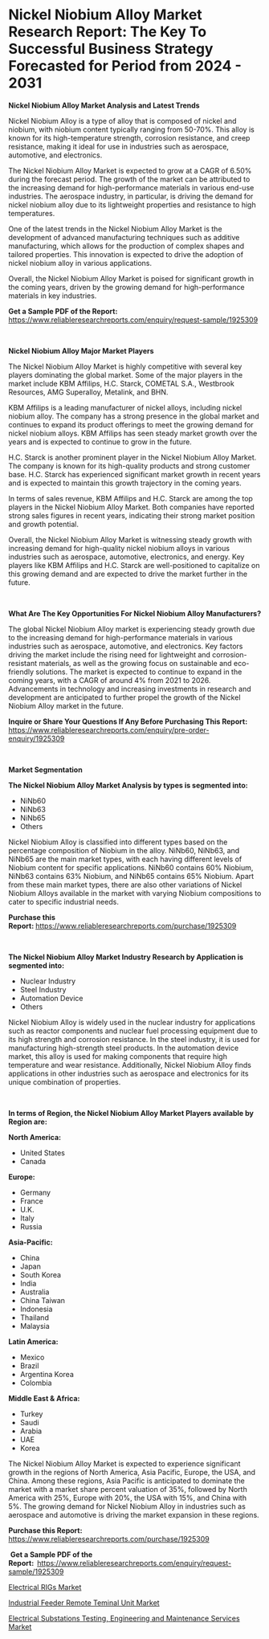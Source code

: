 <p><h1>Nickel Niobium Alloy Market Research Report: The Key To Successful Business Strategy Forecasted for Period from 2024 - 2031</h1></p><p><strong>Nickel Niobium Alloy Market Analysis and Latest Trends</strong></p>
<p><p>Nickel Niobium Alloy is a type of alloy that is composed of nickel and niobium, with niobium content typically ranging from 50-70%. This alloy is known for its high-temperature strength, corrosion resistance, and creep resistance, making it ideal for use in industries such as aerospace, automotive, and electronics.</p><p>The Nickel Niobium Alloy Market is expected to grow at a CAGR of 6.50% during the forecast period. The growth of the market can be attributed to the increasing demand for high-performance materials in various end-use industries. The aerospace industry, in particular, is driving the demand for nickel niobium alloy due to its lightweight properties and resistance to high temperatures.</p><p>One of the latest trends in the Nickel Niobium Alloy Market is the development of advanced manufacturing techniques such as additive manufacturing, which allows for the production of complex shapes and tailored properties. This innovation is expected to drive the adoption of nickel niobium alloy in various applications.</p><p>Overall, the Nickel Niobium Alloy Market is poised for significant growth in the coming years, driven by the growing demand for high-performance materials in key industries.</p></p>
<p><strong>Get a Sample PDF of the Report:&nbsp;</strong> <a href="https://www.reliableresearchreports.com/enquiry/request-sample/1925309">https://www.reliableresearchreports.com/enquiry/request-sample/1925309</a></p>
<p>&nbsp;</p>
<p><strong>Nickel Niobium Alloy Major Market Players</strong></p>
<p><p>The Nickel Niobium Alloy Market is highly competitive with several key players dominating the global market. Some of the major players in the market include KBM Affilips, H.C. Starck, COMETAL S.A., Westbrook Resources, AMG Superalloy, Metalink, and BHN.</p><p>KBM Affilips is a leading manufacturer of nickel alloys, including nickel niobium alloy. The company has a strong presence in the global market and continues to expand its product offerings to meet the growing demand for nickel niobium alloys. KBM Affilips has seen steady market growth over the years and is expected to continue to grow in the future.</p><p>H.C. Starck is another prominent player in the Nickel Niobium Alloy Market. The company is known for its high-quality products and strong customer base. H.C. Starck has experienced significant market growth in recent years and is expected to maintain this growth trajectory in the coming years.</p><p>In terms of sales revenue, KBM Affilips and H.C. Starck are among the top players in the Nickel Niobium Alloy Market. Both companies have reported strong sales figures in recent years, indicating their strong market position and growth potential.</p><p>Overall, the Nickel Niobium Alloy Market is witnessing steady growth with increasing demand for high-quality nickel niobium alloys in various industries such as aerospace, automotive, electronics, and energy. Key players like KBM Affilips and H.C. Starck are well-positioned to capitalize on this growing demand and are expected to drive the market further in the future.</p></p>
<p>&nbsp;</p>
<p><strong>What Are The Key Opportunities For Nickel Niobium Alloy Manufacturers?</strong></p>
<p><p>The global Nickel Niobium Alloy market is experiencing steady growth due to the increasing demand for high-performance materials in various industries such as aerospace, automotive, and electronics. Key factors driving the market include the rising need for lightweight and corrosion-resistant materials, as well as the growing focus on sustainable and eco-friendly solutions. The market is expected to continue to expand in the coming years, with a CAGR of around 4% from 2021 to 2026. Advancements in technology and increasing investments in research and development are anticipated to further propel the growth of the Nickel Niobium Alloy market in the future.</p></p>
<p><strong>Inquire or Share Your Questions If Any Before Purchasing This Report:</strong> <a href="https://www.reliableresearchreports.com/enquiry/pre-order-enquiry/1925309">https://www.reliableresearchreports.com/enquiry/pre-order-enquiry/1925309</a></p>
<p>&nbsp;</p>
<p><strong>Market Segmentation</strong></p>
<p><strong>The Nickel Niobium Alloy Market Analysis by types is segmented into:</strong></p>
<p><ul><li>NiNb60</li><li>NiNb63</li><li>NiNb65</li><li>Others</li></ul></p>
<p><p>Nickel Niobium Alloy is classified into different types based on the percentage composition of Niobium in the alloy. NiNb60, NiNb63, and NiNb65 are the main market types, with each having different levels of Niobium content for specific applications. NiNb60 contains 60% Niobium, NiNb63 contains 63% Niobium, and NiNb65 contains 65% Niobium. Apart from these main market types, there are also other variations of Nickel Niobium Alloys available in the market with varying Niobium compositions to cater to specific industrial needs.</p></p>
<p><strong>Purchase this Report:&nbsp;</strong><a href="https://www.reliableresearchreports.com/purchase/1925309">https://www.reliableresearchreports.com/purchase/1925309</a></p>
<p>&nbsp;</p>
<p><strong>The Nickel Niobium Alloy Market Industry Research by Application is segmented into:</strong></p>
<p><ul><li>Nuclear Industry</li><li>Steel Industry</li><li>Automation Device</li><li>Others</li></ul></p>
<p><p>Nickel Niobium Alloy is widely used in the nuclear industry for applications such as reactor components and nuclear fuel processing equipment due to its high strength and corrosion resistance. In the steel industry, it is used for manufacturing high-strength steel products. In the automation device market, this alloy is used for making components that require high temperature and wear resistance. Additionally, Nickel Niobium Alloy finds applications in other industries such as aerospace and electronics for its unique combination of properties.</p></p>
<p>&nbsp;</p>
<p><strong>In terms of Region, the Nickel Niobium Alloy Market Players available by Region are:</strong></p>
<p>
    <p> <strong> North America: </strong>
        <ul>
            <li>United States</li>
            <li>Canada</li>
        </ul>
        </p> 
    <p> <strong> Europe: </strong>
        <ul>
            <li>Germany</li>
            <li>France</li>
            <li>U.K.</li>
            <li>Italy</li>
            <li>Russia</li>
        </ul>
        </p> 
    <p> <strong> Asia-Pacific: </strong>
        <ul>
            <li>China</li>
            <li>Japan</li>
            <li>South Korea</li>
            <li>India</li>
            <li>Australia</li>
            <li>China Taiwan</li>
            <li>Indonesia</li>
            <li>Thailand</li>
            <li>Malaysia</li>
        </ul>
        </p> 
    <p> <strong> Latin America: </strong>
        <ul>
            <li>Mexico</li>
            <li>Brazil</li>
            <li>Argentina Korea</li>
            <li>Colombia</li>
        </ul>
        </p> 
    <p> <strong> Middle East & Africa: </strong>
        <ul>
            <li>Turkey</li>
            <li>Saudi</li>
            <li>Arabia</li>
            <li>UAE</li>
            <li>Korea</li>
        </ul>
    </p>
    </p>
<p><p>The Nickel Niobium Alloy Market is expected to experience significant growth in the regions of North America, Asia Pacific, Europe, the USA, and China. Among these regions, Asia Pacific is anticipated to dominate the market with a market share percent valuation of 35%, followed by North America with 25%, Europe with 20%, the USA with 15%, and China with 5%. The growing demand for Nickel Niobium Alloy in industries such as aerospace and automotive is driving the market expansion in these regions.</p></p>
<p><strong>Purchase this Report: </strong><a href="https://www.reliableresearchreports.com/purchase/1925309">https://www.reliableresearchreports.com/purchase/1925309</a></p>
<p>&nbsp;<strong>Get a Sample PDF of the Report:&nbsp;&nbsp;</strong><a href="https://www.reliableresearchreports.com/enquiry/request-sample/1925309">https://www.reliableresearchreports.com/enquiry/request-sample/1925309</a></p>
<p><strong></strong></p>
<p><p><a href="https://view.publitas.com/reportprime-1/electrical-rigs-market-size-market-trends-and-growth-outlook-forecasted-for-period-from-2023-to-2030/">Electrical RIGs Market</a></p><p><a href="https://view.publitas.com/reportprime-1/industrial-feeder-remote-teminal-unit-market-size-growth-and-forecast-from-2023-2030/">Industrial Feeder Remote Teminal Unit Market</a></p><p><a href="https://view.publitas.com/reportprime-1/insights-into-electrical-substations-testing-engineering-and-maintenance-services-market-size-analysing-market-share-trends-and-growth-from-2023-to-2030/">Electrical Substations Testing, Engineering and Maintenance Services Market</a></p></p>